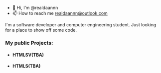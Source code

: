 - 👋 Hi, I’m @realdaannn
- 📫 How to reach me realdaannn@outlook.com

<p>I'm a software developer and computer engineering student.  Just looking for a place to show off some code.<p>
<h3>My public Projects:</h3>
<ul>
  <li><h4>HTMLSV(TBA)</h4></li>
  <li><h4>HTMLS(TBA)</h4></li>
</ul>

<!---
realdaannn/realdaannn is a ✨ special ✨ repository because its `README.md` (this file) appears on your GitHub profile.
You can click the Preview link to take a look at your changes.
--->
